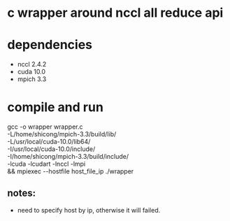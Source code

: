 # c wrapper around nccl all reduce api

# dependencies
- nccl 2.4.2
- cuda 10.0
- mpich 3.3

# compile and run
gcc -o wrapper wrapper.c \
    -L/home/shicong/mpich-3.3/build/lib/ \
    -L/usr/local/cuda-10.0/lib64/ \
    -I/usr/local/cuda-10.0/include/ \
    -I/home/shicong/mpich-3.3/build/include/ \
    -lcuda -lcudart -lnccl -lmpi \
    && mpiexec --hostfile host_file_ip ./wrapper

## notes:
- need to specify host by ip, otherwise it will failed.
